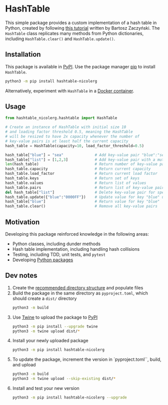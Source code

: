 # HashTable 

This simple package provides a custom implementation of a hash table in Python,
created by following [this tutorial](https://realpython.com/python-hash-table/) written by Bartosz Zaczyński. 
The `HashTable` class replicates many methods from Python dictionaries, including
`HashTable.clear()` and `HashTable.update()`.  

## Installation 

This package is available in [PyPI](https://pypi.org/project/hashtable-nicolerg/). 
Use the package manager [pip](https://pip.pypa.io/en/stable/) to install `HashTable`.

```bash
python3 -m pip install hashtable-nicolerg
```

Alternatively, experiment with `HashTable` in a [Docker container](https://github.com/nicolerg/python-hashtable/docker/).

## Usage 

```python
from hashtable_nicolerg.hashtable import HashTable

# Create an instance of HashTable with initial size 10
# and loading factor threshold 0.5, meaning the HashTable
# will be resized to have 2x capacity whenever the number of 
# key-value pairs is at least half the current capacity
hash_table = HashTable(capacity=10, load_factor_threshold=0.5)

hash_table["blue"] = "sea"              # Add key-value pair "blue":"sea"
hash_table["list"] = [1,2,3]            # Add key-value pair with a mutable value 
len(hash_table)                         # Return number of key-value pairs
hash_table.capacity                     # Return current capacity
hash_table.load_factor                  # Return current load factor
hash_table.keys                         # Return set of keys
hash_table.values                       # Return list of values 
hash_table.pairs                        # Return list of key-value pairs
del hash_table["list"]                  # Delete key-value pair for specified key
hash_table.update({"blue":"0000FF"})    # Update value for key "blue" using a dictionary
hash_table["blue"]                      # Return value for key "blue"
hash_table.clear()                      # Remove all key-value pairs 
```

## Motivation 

Developing this package reinforced knowledge in the following areas:  
* Python classes, including dunder methods  
* Hash table implementation, including handling hash collisions  
* Testing, including TDD, unit tests, and `pytest`  
* Developing [Python packages](https://packaging.python.org/en/latest/tutorials/packaging-projects/)  

## Dev notes

1. Create the [recommended directory structure](https://packaging.python.org/en/latest/tutorials/packaging-projects/#creating-the-package-files) and populate files 
2. Build the package in the same directory as `pyproject.toml`, which should create a `dist/` directory    
    ```bash
    python3 -m build
    ```
3. Use [Twine](https://twine.readthedocs.io/en/stable/) to upload the package to [PyPI](https://pypi.org/)  
    ```bash
    python3 -m pip install --upgrade twine
    python3 -m twine upload dist/*
    ```
4. Install your newly uploaded package 
    ```bash
    python3 -m pip install hashtable-nicolerg
    ```
5. To update the package, increment the version in `pyproject.toml``, build, and upload  
    ```bash
    python3 -m build
    python3 -m twine upload --skip-existing dist/*
    ```
6. Install and test your new version  
    ```bash
    python3 -m pip install hashtable-nicolerg --upgrade
    ```
